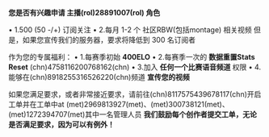 **您是否有兴趣申请 主播(rol)28891007(rol) 角色**

• 1.500 (50 -/+) 订阅关注
• 2.每月 1-2 个 社区RBW(包括montage) 相关视频
但是，如果您宣传我们的服务器，要求将降低到 300 名订阅者


作为您的专属福利：
• 1.每赛季初始 **400ELO**
• 2.每赛季一次的 **数据重置Stats Reset** (chn)4758116200768162(chn)
• 3.加入 **任何一个比赛语音频道** 权限
• 4.能够在(chn)8918255316526220(chn)频道 **宣传您的视频** 

如果您满足要求，或者非常接近要求，请前往(chn)8117575439678117(chn)开启工单并在工单中at (met)2969813927(met)、(met)300738121(met)、(met)1272394707(met)其中一名管理人员
**我们鼓励每个创作者提交工单，无论是否满足要求，因为可以有例外！**
